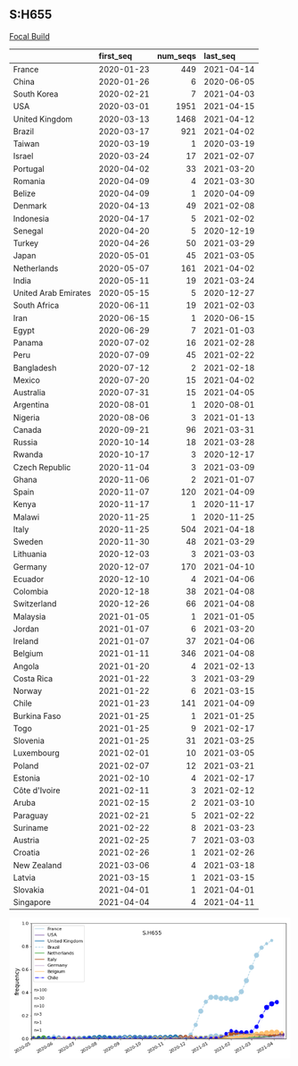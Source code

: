 

## S:H655
[Focal Build](https://nextstrain.org/groups/neherlab/ncov/S.H655?c=gt-S_655)

|                      | first_seq   |   num_seqs | last_seq   |
|:---------------------|:------------|-----------:|:-----------|
| France               | 2020-01-23  |        449 | 2021-04-14 |
| China                | 2020-01-26  |          6 | 2020-06-05 |
| South Korea          | 2020-02-21  |          7 | 2021-04-03 |
| USA                  | 2020-03-01  |       1951 | 2021-04-15 |
| United Kingdom       | 2020-03-13  |       1468 | 2021-04-12 |
| Brazil               | 2020-03-17  |        921 | 2021-04-02 |
| Taiwan               | 2020-03-19  |          1 | 2020-03-19 |
| Israel               | 2020-03-24  |         17 | 2021-02-07 |
| Portugal             | 2020-04-02  |         33 | 2021-03-20 |
| Romania              | 2020-04-09  |          4 | 2021-03-30 |
| Belize               | 2020-04-09  |          1 | 2020-04-09 |
| Denmark              | 2020-04-13  |         49 | 2021-02-08 |
| Indonesia            | 2020-04-17  |          5 | 2021-02-02 |
| Senegal              | 2020-04-20  |          5 | 2020-12-19 |
| Turkey               | 2020-04-26  |         50 | 2021-03-29 |
| Japan                | 2020-05-01  |         45 | 2021-03-05 |
| Netherlands          | 2020-05-07  |        161 | 2021-04-02 |
| India                | 2020-05-11  |         19 | 2021-03-24 |
| United Arab Emirates | 2020-05-15  |          5 | 2020-12-27 |
| South Africa         | 2020-06-11  |         19 | 2021-02-03 |
| Iran                 | 2020-06-15  |          1 | 2020-06-15 |
| Egypt                | 2020-06-29  |          7 | 2021-01-03 |
| Panama               | 2020-07-02  |         16 | 2021-02-28 |
| Peru                 | 2020-07-09  |         45 | 2021-02-22 |
| Bangladesh           | 2020-07-12  |          2 | 2021-02-18 |
| Mexico               | 2020-07-20  |         15 | 2021-04-02 |
| Australia            | 2020-07-31  |         15 | 2021-04-05 |
| Argentina            | 2020-08-01  |          1 | 2020-08-01 |
| Nigeria              | 2020-08-06  |          3 | 2021-01-13 |
| Canada               | 2020-09-21  |         96 | 2021-03-31 |
| Russia               | 2020-10-14  |         18 | 2021-03-28 |
| Rwanda               | 2020-10-17  |          3 | 2020-12-17 |
| Czech Republic       | 2020-11-04  |          3 | 2021-03-09 |
| Ghana                | 2020-11-06  |          2 | 2021-01-07 |
| Spain                | 2020-11-07  |        120 | 2021-04-09 |
| Kenya                | 2020-11-17  |          1 | 2020-11-17 |
| Malawi               | 2020-11-25  |          1 | 2020-11-25 |
| Italy                | 2020-11-25  |        504 | 2021-04-18 |
| Sweden               | 2020-11-30  |         48 | 2021-03-29 |
| Lithuania            | 2020-12-03  |          3 | 2021-03-03 |
| Germany              | 2020-12-07  |        170 | 2021-04-10 |
| Ecuador              | 2020-12-10  |          4 | 2021-04-06 |
| Colombia             | 2020-12-18  |         38 | 2021-04-08 |
| Switzerland          | 2020-12-26  |         66 | 2021-04-08 |
| Malaysia             | 2021-01-05  |          1 | 2021-01-05 |
| Jordan               | 2021-01-07  |          6 | 2021-03-20 |
| Ireland              | 2021-01-07  |         37 | 2021-04-06 |
| Belgium              | 2021-01-11  |        346 | 2021-04-08 |
| Angola               | 2021-01-20  |          4 | 2021-02-13 |
| Costa Rica           | 2021-01-22  |          3 | 2021-03-29 |
| Norway               | 2021-01-22  |          6 | 2021-03-15 |
| Chile                | 2021-01-23  |        141 | 2021-04-09 |
| Burkina Faso         | 2021-01-25  |          1 | 2021-01-25 |
| Togo                 | 2021-01-25  |          9 | 2021-02-17 |
| Slovenia             | 2021-01-25  |         31 | 2021-03-25 |
| Luxembourg           | 2021-02-01  |         10 | 2021-03-05 |
| Poland               | 2021-02-07  |         12 | 2021-03-21 |
| Estonia              | 2021-02-10  |          4 | 2021-02-17 |
| Côte d'Ivoire        | 2021-02-11  |          3 | 2021-02-12 |
| Aruba                | 2021-02-15  |          2 | 2021-03-10 |
| Paraguay             | 2021-02-21  |          5 | 2021-02-22 |
| Suriname             | 2021-02-22  |          8 | 2021-03-23 |
| Austria              | 2021-02-25  |          7 | 2021-03-03 |
| Croatia              | 2021-02-26  |          1 | 2021-02-26 |
| New Zealand          | 2021-03-06  |          4 | 2021-03-18 |
| Latvia               | 2021-03-15  |          1 | 2021-03-15 |
| Slovakia             | 2021-04-01  |          1 | 2021-04-01 |
| Singapore            | 2021-04-04  |          4 | 2021-04-11 |

![Overall trends S.H655](/overall_trends_figures/overall_trends_S.H655.png)